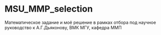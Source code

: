 # MSU_MMP_selection
Математическое задание и моё решение в рамках отбора под научное руководство к А.Г.Дьяконову, ВМК МГУ, кафедра ММП
